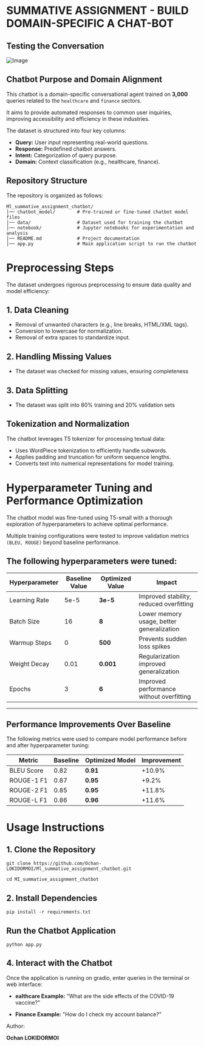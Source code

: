 # SUMMATIVE ASSIGNMENT - BUILD DOMAIN-SPECIFIC A CHAT-BOT

## **Testing the Conversation**
![Image](https://github.com/user-attachments/assets/b0d61eb6-1cc7-47cc-a790-607f8b169092)

## **Chatbot Purpose and Domain Alignment**
This chatbot is a domain-specific conversational agent trained on **3,000** queries related to the `healthcare` and `finance` sectors.

It aims to provide automated responses to common user inquiries, improving accessibility and efficiency in these industries.

The dataset is structured into four key columns:
- **Query:** User input representing real-world questions.
- **Response:** Predefined chatbot answers.
- **Intent:** Categorization of query purpose.
- **Domain:** Context classification (e.g., healthcare, finance).


## **Repository Structure**

The repository is organized as follows:

```
Ml_summative_assignment_chatbot/
│── chatbot_model/        # Pre-trained or fine-tuned chatbot model files
│── data/                 # Dataset used for training the chatbot
│── notebook/             # Jupyter notebooks for experimentation and analysis
│── README.md             # Project documentation
│── app.py                # Main application script to run the chatbot
```

# **Preprocessing Steps**
The dataset undergoes rigorous preprocessing to ensure data quality and model efficiency:

## **1. Data Cleaning**
- Removal of unwanted characters (e.g., line breaks, HTML/XML tags).
- Conversion to lowercase for normalization.
- Removal of extra spaces to standardize input.

## **2. Handling Missing Values**
- The dataset was checked for missing values, ensuring completeness

## **3. Data Splitting**
- The dataset was split into 80% training and 20% validation sets

## **Tokenization and Normalization**
The chatbot leverages T5 tokenizer for processing textual data:

- Uses WordPiece tokenization to efficiently handle subwords.
- Applies padding and truncation for uniform sequence lengths.
- Converts text into numerical representations for model training.

# **Hyperparameter Tuning and Performance Optimization**
The chatbot model was fine-tuned using T5-small with a thorough exploration of hyperparameters to achieve optimal performance.

Multiple training configurations were tested to improve validation metrics `(BLEU, ROUGE)` beyond baseline performance.

## **The following hyperparameters were tuned:**

| Hyperparameter  | Baseline Value | Optimized Value | Impact |
|----------------|---------------|----------------|--------|
| Learning Rate  | 5e-5          | **3e-5**       | Improved stability, reduced overfitting |
| Batch Size     | 16            | **8**          | Lower memory usage, better generalization |
| Warmup Steps   | 0             | **500**        | Prevents sudden loss spikes |
| Weight Decay   | 0.01          | **0.001**      | Regularization improved generalization |
| Epochs        | 3             | **6**          | Improved performance without overfitting |

---

## **Performance Improvements Over Baseline**

The following metrics were used to compare model performance before and after hyperparameter tuning:

| Metric         | Baseline | Optimized Model | Improvement |
|---------------|---------|----------------|-------------|
| BLEU Score    | 0.82    | **0.91**       | +10.9%      |
| ROUGE-1 F1    | 0.87    | **0.95**       | +9.2%       |
| ROUGE-2 F1    | 0.85    | **0.95**       | +11.8%      |
| ROUGE-L F1    | 0.86    | **0.96**       | +11.6%      |

# **Usage Instructions**

## **1. Clone the Repository**
  `git clone https://github.com/Ochan-LOKIDORMOI/Ml_summative_assignment_chatbot.git`
  
  `cd MI_summative_assignment_chatbot`

## **2. Install Dependencies**
  `pip install -r requirements.txt`

## **Run the Chatbot Application**
  `python app.py`

## **4. Interact with the Chatbot**

Once the application is running on gradio, enter queries in the terminal or web interface:

- **ealthcare Example:** "What are the side effects of the COVID-19 vaccine?"

- **Finance Example:** "How do I check my account balance?"

Author:

**Ochan LOKIDORMOI**

